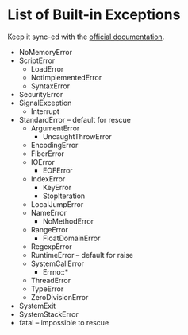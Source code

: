# List of Built-in Exceptions

Keep it sync-ed with the [official documentation](https://ruby-doc.org/core-2.5.1/Exception.html).

* NoMemoryError
* ScriptError
  * LoadError
  * NotImplementedError
  * SyntaxError
* SecurityError
* SignalException
  * Interrupt
* StandardError – default for rescue
  * ArgumentError
    * UncaughtThrowError
  * EncodingError
  * FiberError
  * IOError
    * EOFError
  * IndexError
    * KeyError
    * StopIteration
  * LocalJumpError
  * NameError
    * NoMethodError
  * RangeError
    * FloatDomainError
  * RegexpError
  * RuntimeError – default for raise
  * SystemCallError
    * Errno::*
  * ThreadError
  * TypeError
  * ZeroDivisionError
* SystemExit
* SystemStackError
* fatal – impossible to rescue
